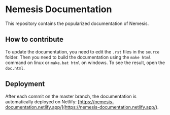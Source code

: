 # Nemesis Documentation

This repository contains the popularized documentation of Nemesis.

## How to contribute

To update the documentation, you need to edit the `.rst` files in the `source` folder.
Then you need to build the documentation using the `make html` command on linux or `make.bat html` on windows.
To see the result, open the `doc.html`.

## Deployment

After each commit on the master branch, the documentation is automatically deployed on Netlify: [https://nemesis-documentation.netlify.app/](https://nemesis-documentation.netlify.app/).
